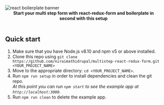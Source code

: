 <img src="https://raw.githubusercontent.com/react-boilerplate/react-boilerplate-brand/master/assets/banner-metal-optimized.jpg" alt="react boilerplate banner" align="center" />

<br />

<div align="center"><strong>Start your multi step form with react-redux-form and boilerplate in second with this setup</strong></div>

<br />

## Quick start

1.  Make sure that you have Node.js v8.10 and npm v5 or above installed.
2.  Clone this repo using `git clone https://github.com/niraimathidrupal/multistep-react-redux-form.git <YOUR_PROJECT_NAME>`
3.  Move to the appropriate directory: `cd <YOUR_PROJECT_NAME>`.<br />
4.  Run `npm run setup` in order to install dependencies and clean the git repo.<br />
    _At this point you can run `npm start` to see the example app at `http://localhost:3000`._
5.  Run `npm run clean` to delete the example app.




